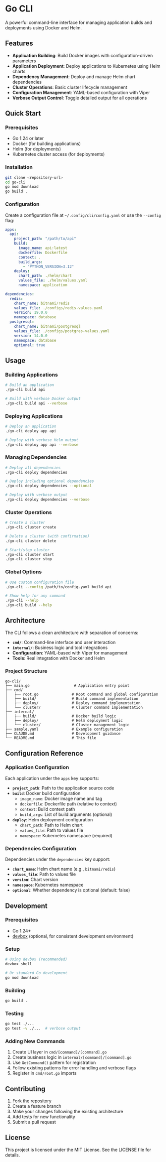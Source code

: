 # Go CLI

A powerful command-line interface for managing application builds and deployments using Docker and Helm.

## Features

- **Application Building**: Build Docker images with configuration-driven parameters
- **Application Deployment**: Deploy applications to Kubernetes using Helm charts
- **Dependency Management**: Deploy and manage Helm chart dependencies
- **Cluster Operations**: Basic cluster lifecycle management
- **Configuration Management**: YAML-based configuration with Viper
- **Verbose Output Control**: Toggle detailed output for all operations

## Quick Start

### Prerequisites

- Go 1.24 or later
- Docker (for building applications)
- Helm (for deployments)
- Kubernetes cluster access (for deployments)

### Installation

```bash
git clone <repository-url>
cd go-cli
go mod download
go build .
```

### Configuration

Create a configuration file at `~/.config/cli/config.yaml` or use the `--config` flag:

```yaml
apps:
  api:
    project_path: "/path/to/api"
    build:
      image_name: api:latest
      dockerfile: Dockerfile
      context: .
      build_args:
        - "PYTHON_VERSION=3.12"
    deploy:
      chart_path: ./helm/chart
      values_file: ./helm/values.yaml
      namespace: application

dependencies:
  redis:
    chart_name: bitnami/redis
    values_file: ./configs/redis-values.yaml
    version: 19.0.0
    namespace: database
  postgresql:
    chart_name: bitnami/postgresql
    values_file: ./configs/postgres-values.yaml
    version: 14.0.0
    namespace: database
    optional: true
```

## Usage

### Building Applications

```bash
# Build an application
./go-cli build api

# Build with verbose Docker output
./go-cli build api --verbose
```

### Deploying Applications

```bash
# Deploy an application
./go-cli deploy app api

# Deploy with verbose Helm output
./go-cli deploy app api --verbose
```

### Managing Dependencies

```bash
# Deploy all dependencies
./go-cli deploy dependencies

# Deploy including optional dependencies
./go-cli deploy dependencies --optional

# Deploy with verbose output
./go-cli deploy dependencies --verbose
```

### Cluster Operations

```bash
# Create a cluster
./go-cli cluster create

# Delete a cluster (with confirmation)
./go-cli cluster delete

# Start/stop cluster
./go-cli cluster start
./go-cli cluster stop
```

### Global Options

```bash
# Use custom configuration file
./go-cli --config /path/to/config.yaml build api

# Show help for any command
./go-cli --help
./go-cli build --help
```

## Architecture

The CLI follows a clean architecture with separation of concerns:

- **`cmd/`**: Command-line interface and user interaction
- **`internal/`**: Business logic and tool integrations
- **Configuration**: YAML-based with Viper for management
- **Tools**: Real integration with Docker and Helm

### Project Structure

```
go-cli/
├── main.go                    # Application entry point
├── cmd/
│   ├── root.go               # Root command and global configuration
│   ├── build/                # Build command implementation
│   ├── deploy/               # Deploy command implementation
│   └── cluster/              # Cluster command implementation
├── internal/
│   ├── build/                # Docker build logic
│   ├── deploy/               # Helm deployment logic
│   └── cluster/              # Cluster management logic
├── sample.yaml               # Example configuration
├── CLAUDE.md                 # Development guidance
└── README.md                 # This file
```

## Configuration Reference

### Application Configuration

Each application under the `apps` key supports:

- **`project_path`**: Path to the application source code
- **`build`**: Docker build configuration
  - `image_name`: Docker image name and tag
  - `dockerfile`: Dockerfile path (relative to context)
  - `context`: Build context path
  - `build_args`: List of build arguments (optional)
- **`deploy`**: Helm deployment configuration
  - `chart_path`: Path to Helm chart
  - `values_file`: Path to values file
  - `namespace`: Kubernetes namespace (required)

### Dependencies Configuration

Dependencies under the `dependencies` key support:

- **`chart_name`**: Helm chart name (e.g., `bitnami/redis`)
- **`values_file`**: Path to values file
- **`version`**: Chart version
- **`namespace`**: Kubernetes namespace
- **`optional`**: Whether dependency is optional (default: false)

## Development

### Prerequisites

- Go 1.24+
- [devbox](https://www.jetpack.io/devbox) (optional, for consistent development environment)

### Setup

```bash
# Using devbox (recommended)
devbox shell

# Or standard Go development
go mod download
```

### Building

```bash
go build .
```

### Testing

```bash
go test ./...
go test -v ./...  # verbose output
```

### Adding New Commands

1. Create UI layer in `cmd/[command]/[command].go`
2. Create business logic in `internal/[command]/[command].go`
3. Use `GetCommand()` pattern for registration
4. Follow existing patterns for error handling and verbose flags
5. Register in `cmd/root.go` imports

## Contributing

1. Fork the repository
2. Create a feature branch
3. Make your changes following the existing architecture
4. Add tests for new functionality
5. Submit a pull request

## License

This project is licensed under the MIT License. See the LICENSE file for details.